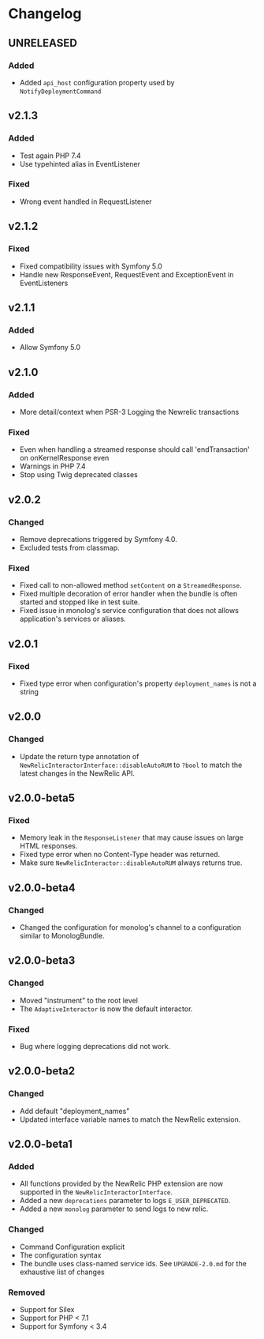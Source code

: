 # Changelog

## UNRELEASED

### Added

- Added `api_host` configuration property used by `NotifyDeploymentCommand`

## v2.1.3

### Added

- Test again PHP 7.4
- Use typehinted alias in EventListener

### Fixed

- Wrong event handled in RequestListener

## v2.1.2

### Fixed

- Fixed compatibility issues with Symfony 5.0
- Handle new ResponseEvent, RequestEvent and ExceptionEvent in EventListeners

## v2.1.1

### Added

- Allow Symfony 5.0

## v2.1.0

### Added

- More detail/context when PSR-3 Logging the Newrelic transactions

### Fixed

- Even when handling a streamed response should call 'endTransaction' on onKernelResponse even
- Warnings in PHP 7.4
- Stop using Twig deprecated classes

## v2.0.2

### Changed

- Remove deprecations triggered by Symfony 4.0.
- Excluded tests from classmap.

### Fixed

- Fixed call to non-allowed method `setContent` on a `StreamedResponse`.
- Fixed multiple decoration of error handler when the bundle is often started and stopped like in test suite.
- Fixed issue in monolog's service configuration that does not allows application's services or aliases.

## v2.0.1

### Fixed

- Fixed type error when configuration's property `deployment_names` is not a string

## v2.0.0

### Changed

- Update the return type annotation of `NewRelicInteractorInterface::disableAutoRUM` to `?bool`
  to match the latest changes in the NewRelic API.

## v2.0.0-beta5

### Fixed

- Memory leak in the `ResponseListener` that may cause issues on large HTML responses.
- Fixed type error when no Content-Type header was returned.
- Make sure `NewRelicInteractor::disableAutoRUM` always returns true.

## v2.0.0-beta4

### Changed

- Changed the configuration for monolog's channel to a configuration similar to MonologBundle.

## v2.0.0-beta3

### Changed

- Moved "instrument" to the root level
- The `AdaptiveInteractor` is now the default interactor.

### Fixed

- Bug where logging deprecations did not work.

## v2.0.0-beta2

### Changed

- Add default "deployment_names"
- Updated interface variable names to match the NewRelic extension.


## v2.0.0-beta1

### Added

- All functions provided by the NewRelic PHP extension are now supported in the `NewRelicInteractorInterface`.
- Added a new `deprecations` parameter to logs `E_USER_DEPRECATED`.
- Added a new `monolog` parameter to send logs to new relic.

### Changed

- Command Configuration explicit
- The configuration syntax
- The bundle uses class-named service ids. See `UPGRADE-2.0.md` for the exhaustive list of changes

### Removed

- Support for Silex
- Support for PHP < 7.1
- Support for Symfony < 3.4

